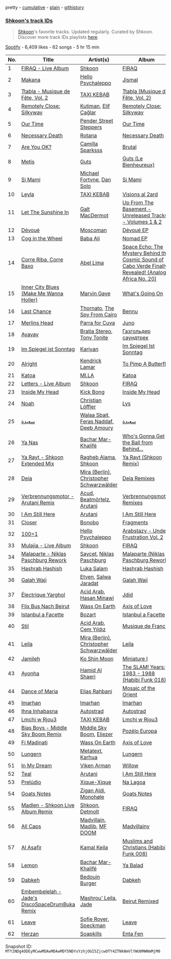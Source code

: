 pretty - [cumulative](/playlists/cumulative/37i9dQZF1DWXyCx5oDZNWJ.md) - [plain](/playlists/plain/37i9dQZF1DWXyCx5oDZNWJ) - [githistory](https://github.githistory.xyz/mackorone/spotify-playlist-archive/blob/main/playlists/plain/37i9dQZF1DWXyCx5oDZNWJ)

### [Shkoon's track IDs](https://open.spotify.com/playlist/37i9dQZF1DWXyCx5oDZNWJ)

> <a href="spotify:artist:3CdsJ9u53uPu3dScKypLVv">Shkoon</a>'s favorite tracks\. Updated regularly\. Curated by Shkoon\. Discover more track IDs playlists <a href="spotify:genre:track\_id">here</a>.

[Spotify](https://open.spotify.com/user/spotify) - 6,409 likes - 62 songs - 5 hr 15 min

| No. | Title | Artist(s) | Album | Length |
|---|---|---|---|---|
| 1 | [FIRAQ \- Live Album](https://open.spotify.com/track/3Vh0j8QfllQZfXDijRfnmS) | [Shkoon](https://open.spotify.com/artist/3CdsJ9u53uPu3dScKypLVv) | [FIRAQ](https://open.spotify.com/album/0P0KdpLLjNuUNcHKy1aWfV) | 3:14 |
| 2 | [Makana](https://open.spotify.com/track/5MckryuzcHvLAEd5i9qQTC) | [Hello Psychaleppo](https://open.spotify.com/artist/0yRYo9ej1JqOzFyVvLe00O) | [Jismal](https://open.spotify.com/album/5zPHDz7xdtRB89hqstwsAr) | 4:18 |
| 3 | [Ttabla \- Musique de Fête, Vol\. 2](https://open.spotify.com/track/3TjKcuADUBqMZ7LnzSlvIA) | [TAXI KEBAB](https://open.spotify.com/artist/47sKkybVg9NVz7IWvTezzy) | [Ttabla \(Musique de Fête, Vol\. 2\)](https://open.spotify.com/album/3UqLlTztgBzTeL8eLymzTb) | 4:53 |
| 4 | [Remotely Close: Silkyway](https://open.spotify.com/track/0BXH0C0UGvO1n9mY05inan) | [Kutiman](https://open.spotify.com/artist/0sDJfnuudhMaEmFPvALK2e), [Elif Çağlar](https://open.spotify.com/artist/4329Rqrv9R9wc832cqQCVv) | [Remotely Close: Silkyway](https://open.spotify.com/album/5nL5SYYGIFR9biH2Qb57Yw) | 3:50 |
| 5 | [Our Time](https://open.spotify.com/track/66Bkuqk6ILLs7fAxykYoce) | [Pender Street Steppers](https://open.spotify.com/artist/02V0FAoWiTFWMT36s1Yt1a) | [Our Time](https://open.spotify.com/album/0Jge7w86SFk9oadmO4zyrR) | 6:23 |
| 6 | [Necessary Death](https://open.spotify.com/track/1w3RWywrjjFWBzbTeEyQMH) | [Rotana](https://open.spotify.com/artist/71GNEpAyOatoAy5oo9Av1q) | [Necessary Death](https://open.spotify.com/album/5tRzJFrXE1KIIL8QUptdOd) | 2:44 |
| 7 | [Are You OK?](https://open.spotify.com/track/6f0tuDWkjViKrG71yQRBYR) | [Camilla Sparksss](https://open.spotify.com/artist/5RxUFk1D177dFGqFOUh2rg) | [Brutal](https://open.spotify.com/album/4JobCnueEDjlkwvPmRLeJO) | 4:05 |
| 8 | [Metis](https://open.spotify.com/track/4ZYEPOYlXzbc5eLf4nE3AJ) | [Guts](https://open.spotify.com/artist/5mMkUZv8uUrlH0SHX89BeS) | [Guts \(Le Bienheureux\)](https://open.spotify.com/album/2H1GWJqfUgVKZkzFyK8dSO) | 2:55 |
| 9 | [Si Mami](https://open.spotify.com/track/3iG93FbuY3fqgfedMCC6A7) | [Michael Fortvne](https://open.spotify.com/artist/6BIKs7su9UYmtKs5nj3Jpz), [Dan Solo](https://open.spotify.com/artist/7E1ZwNnXreZgJpmTNUJva7) | [Si Mami](https://open.spotify.com/album/6RMpW1nConyzYdawMen6ps) | 5:08 |
| 10 | [Leyla](https://open.spotify.com/track/4eFpbqTU7dxZbgoPM0IK2u) | [TAXI KEBAB](https://open.spotify.com/artist/47sKkybVg9NVz7IWvTezzy) | [Visions al 2ard](https://open.spotify.com/album/4BPq6ZWRjjISqrotjbQ3ZN) | 5:50 |
| 11 | [Let The Sunshine In](https://open.spotify.com/track/2QK3MvIBtg6ofQXzx71soX) | [Galt MacDermot](https://open.spotify.com/artist/3b6TinIPahsS8iSCYAeinr) | [Up From The Basement \- Unreleased Tracks \- Volumes 1 & 2](https://open.spotify.com/album/2l6jlkSuortxDkuCnEay4s) | 2:39 |
| 12 | [Dévoué](https://open.spotify.com/track/3BDC7YYDL6BdfvXa1iqzu1) | [Moscoman](https://open.spotify.com/artist/44F8g3iM4NgU5cisocTlTQ) | [Dévoué EP](https://open.spotify.com/album/2s15PdNNJI61qtBiBZgUXT) | 7:11 |
| 13 | [Cog in the Wheel](https://open.spotify.com/track/3uXfYljIQAhATWWGjjCSJA) | [Baba Ali](https://open.spotify.com/artist/48US3n5ecZ1TS4RjzsdWrm) | [Nomad EP](https://open.spotify.com/album/4hmZkn8K8JoUch7jzFNjeb) | 5:19 |
| 14 | [Corre Riba, Corre Baxo](https://open.spotify.com/track/2PSVCAtIQH4tI3fAq6VZWH) | [Abel Lima](https://open.spotify.com/artist/6IhMyPQwTBivqok4kKvMmh) | [Space Echo: The Mystery Behind the Cosmic Sound of Cabo Verde Finally Revealed! \(Analog Africa No\. 20\)](https://open.spotify.com/album/2EsNUbAePfQi6qNBjVLtfi) | 3:08 |
| 15 | [Inner City Blues \(Make Me Wanna Holler\)](https://open.spotify.com/track/5hReWjUHqPqkHi31G7izL4) | [Marvin Gaye](https://open.spotify.com/artist/3koiLjNrgRTNbOwViDipeA) | [What's Going On](https://open.spotify.com/album/2v6ANhWhZBUKkg6pJJBs3B) | 5:27 |
| 16 | [Last Chance](https://open.spotify.com/track/59cz7nnzQ6roNXBEDqkMJc) | [Thornato](https://open.spotify.com/artist/6ghG9s4GfKVwxKtSdCtgwP), [The Spy From Cairo](https://open.spotify.com/artist/36C73GYwgP8rqwCjUyswoS) | [Bennu](https://open.spotify.com/album/7HK4h1JygKYGRCYcdfOMlo) | 2:47 |
| 17 | [Merlins Head](https://open.spotify.com/track/1xTZwX3XDsvnwk5jdDxTRB) | [Parra for Cuva](https://open.spotify.com/artist/238y1dKPtMeFEpX3Y6H1Vr) | [Juno](https://open.spotify.com/album/1eQxkBCBAwikauTxmYDjB9) | 4:47 |
| 18 | [Ayayay](https://open.spotify.com/track/358g67riH0wCKQBK9FvjjQ) | [Bratia Stereo](https://open.spotify.com/artist/5vXULjIsWNuwphRSJMXYrM), [Tony Tonite](https://open.spotify.com/artist/2DPURDst3DmK8b1AU47fFT) | [Газгольдер саундтрек](https://open.spotify.com/album/59Yeoeap2KE19ki78Ni0iE) | 3:02 |
| 19 | [Im Spiegel ist Sonntag](https://open.spotify.com/track/1jX0EM8swI9kdNgfDxofMi) | [Kariyan](https://open.spotify.com/artist/1lzhAqKyypA3vYZ6AArD0H) | [Im Spiegel Ist Sonntag](https://open.spotify.com/album/4ODHeL6ZMvsgFGMdN7uzvM) | 5:46 |
| 20 | [Alright](https://open.spotify.com/track/3iVcZ5G6tvkXZkZKlMpIUs) | [Kendrick Lamar](https://open.spotify.com/artist/2YZyLoL8N0Wb9xBt1NhZWg) | [To Pimp A Butterfly](https://open.spotify.com/album/7ycBtnsMtyVbbwTfJwRjSP) | 3:39 |
| 21 | [Katoa](https://open.spotify.com/track/438xLWbd5HkLpGn2d8rl5X) | [MI.LA](https://open.spotify.com/artist/67Nx0BYJLxmenQP6Azr34H) | [Katoa](https://open.spotify.com/album/4lxbeDBHemLmKqjFTz7GIx) | 4:29 |
| 22 | [Letters \- Live Album](https://open.spotify.com/track/4BaVbqCcgeFhjdRLaSatHr) | [Shkoon](https://open.spotify.com/artist/3CdsJ9u53uPu3dScKypLVv) | [FIRAQ](https://open.spotify.com/album/0P0KdpLLjNuUNcHKy1aWfV) | 7:23 |
| 23 | [Inside My Head](https://open.spotify.com/track/5nqottyC6tma8QpHE3VXmO) | [Kick Bong](https://open.spotify.com/artist/3q6niISy491vVKvl8SguX2) | [Inside My Head](https://open.spotify.com/album/2bcrafHtFzL9fL4iEoNqPe) | 5:04 |
| 24 | [Noah](https://open.spotify.com/track/5vBSeDZlOUxKpoAbaAIpVB) | [Christian Löffler](https://open.spotify.com/artist/3tSvlEzeDnVbQJBTkIA6nO) | [Lys](https://open.spotify.com/album/5yssg2eFopmzstxvyFbrBT) | 3:46 |
| 25 | [سعيدة](https://open.spotify.com/track/7x3gdpBN2r8nZl7qYFuUL8) | [Walaa Sbait](https://open.spotify.com/artist/12mdV17fW5qB4AlcCEfQnV), [Feras Naddaf](https://open.spotify.com/artist/1DXyrlrEPGitPShvpLJd2b), [Deeb Amoury](https://open.spotify.com/artist/33vcGDQ1CtwfxvS73ULHIX) | [سعيدة](https://open.spotify.com/album/0Zz9sl2LWH7WjPGnNMED7V) | 3:28 |
| 26 | [Ya Nas](https://open.spotify.com/track/0DEvnRkyPJxfWxXgqXqFcI) | [Bachar Mar\-Khalifé](https://open.spotify.com/artist/76ses8Vy3hRpmyHgWl8lQm) | [Who's Gonna Get the Ball from Behind...](https://open.spotify.com/album/1YqLTRUV2NiuuuDd7cdfxl) | 4:33 |
| 27 | [Ya Rayt \- Shkoon Extended Mix](https://open.spotify.com/track/5y9n5wNo6tpXn0HEkeFIQu) | [Ragheb Alama](https://open.spotify.com/artist/6uOgBVYHvqTGAQ5iVHDVT7), [Shkoon](https://open.spotify.com/artist/3CdsJ9u53uPu3dScKypLVv) | [Ya Rayt \(Shkoon Remix\)](https://open.spotify.com/album/5aBPfggkU1oEEA36MJ3yEg) | 5:04 |
| 28 | [Deía](https://open.spotify.com/track/5VoqK0y985t6alSPGNQRrC) | [Mira \(Berlin\)](https://open.spotify.com/artist/6p31dmLI4jnatyEQmrVPDc), [Christopher Schwarzwälder](https://open.spotify.com/artist/11i3tISGuOUmWFuXTRNrtD) | [Deía Remixes](https://open.spotify.com/album/4kCjJCTbwQiHDIjSIZpFtv) | 7:22 |
| 29 | [Verbrennungsmotor \- Arutani Remix](https://open.spotify.com/track/5IfzS1EdDxQViwMAUD099s) | [Acud](https://open.spotify.com/artist/6nkfC5ET7sPeZHTZN5X78N), [Beatmörtelz](https://open.spotify.com/artist/1pd8dtFCwC5xAjsg24Jnod), [Arutani](https://open.spotify.com/artist/7g48EWSZL2Zb40hnBcFd1K) | [Verbrennungsmotor Remixes](https://open.spotify.com/album/7LM8gj73SW0kz9Tnx6yUkC) | 7:36 |
| 30 | [I Am Still Here](https://open.spotify.com/track/3Ccmq7nxS8y44m8HKf3deW) | [Arutani](https://open.spotify.com/artist/7g48EWSZL2Zb40hnBcFd1K) | [I Am Still Here](https://open.spotify.com/album/587BdfJd7CAjF1jgxVv1vi) | 4:24 |
| 31 | [Closer](https://open.spotify.com/track/7mq6753542WZViD1wJ64Eo) | [Bonobo](https://open.spotify.com/artist/0cmWgDlu9CwTgxPhf403hb) | [Fragments](https://open.spotify.com/album/4KjbNbnTnJ97kZgQkOHr6v) | 5:11 |
| 32 | [100=1](https://open.spotify.com/track/77cwNBtWc0sC5R1XAJ703p) | [Hello Psychaleppo](https://open.spotify.com/artist/0yRYo9ej1JqOzFyVvLe00O) | [Arabstazy \- Under Frustration Vol\. 2](https://open.spotify.com/album/57xfOZGUXk91oUUnlMrxPW) | 4:37 |
| 33 | [Mulajia \- Live Album](https://open.spotify.com/track/7pFNRS6v5DFPSgeVnkiVEu) | [Shkoon](https://open.spotify.com/artist/3CdsJ9u53uPu3dScKypLVv) | [FIRAQ](https://open.spotify.com/album/0P0KdpLLjNuUNcHKy1aWfV) | 6:23 |
| 34 | [Malaparte \- Niklas Paschburg Rework](https://open.spotify.com/track/0sSN1juHiSPjkPJTOS5zpQ) | [Saycet](https://open.spotify.com/artist/0AKlaf8M1k8NjJp1uCOlTA), [Niklas Paschburg](https://open.spotify.com/artist/4dTw5svKFBPnfijbi3H9eI) | [Malaparte \(Niklas Paschburg Rework\)](https://open.spotify.com/album/4GZbDmiszo83QMhjTsflgK) | 4:25 |
| 35 | [Hashrab Hashish](https://open.spotify.com/track/6Ah2JMiRc7MTr4SwRVNMh9) | [Luka Salam](https://open.spotify.com/artist/6czL7Hx1NgpdU6m27i3IuK) | [Hashrab Hashish](https://open.spotify.com/album/2Nc4YEEwac5P2s3vjcsrEX) | 3:04 |
| 36 | [Galah Waji](https://open.spotify.com/track/2JfxHSKimPmQ82IkxB9OwR) | [Etyen](https://open.spotify.com/artist/1QpBNgqTcCpBJvm4hecQPk), [Salwa Jaradat](https://open.spotify.com/artist/1B1k1AzYdmZThsTLMnKMZa) | [Galah Waji](https://open.spotify.com/album/4xGaabwEk3IpHngMwjVS99) | 2:26 |
| 37 | [Électrique Yarghol](https://open.spotify.com/track/7fQatG1qHZvUEzkcARGxAJ) | [Acid Arab](https://open.spotify.com/artist/3ShO8tPKqXUUpOA0urOWW7), [Hasan Minawi](https://open.spotify.com/artist/4u0zpg1BfUbbUJmSzcx0CL) | [Jdid](https://open.spotify.com/album/0X3Od5PguGyz03881F2Qea) | 6:32 |
| 38 | [Flix Bus Nach Beirut](https://open.spotify.com/track/2jM7YpoXbuiRPqeAWipy35) | [Wass On Earth](https://open.spotify.com/artist/3gaOU8JQKa7Ux72eCUSok8) | [Axis of Love](https://open.spotify.com/album/6Cl8n0TpMSWj0euSmYe8QH) | 9:10 |
| 39 | [Istanbul a Facette](https://open.spotify.com/track/33EpfDn7lrt91wR10qwI9H) | [Bozart](https://open.spotify.com/artist/0P9fjhNfuSTdiwuEo1MxqI) | [Istanbul a Facette](https://open.spotify.com/album/2tPWMO8Ez8LUEQcZcpUbQl) | 6:47 |
| 40 | [Stil](https://open.spotify.com/track/4SYMyyF73B31qz5RIF1vKl) | [Acid Arab](https://open.spotify.com/artist/3ShO8tPKqXUUpOA0urOWW7), [Cem Yıldız](https://open.spotify.com/artist/3SASCp3Mzy7lT50cZn11yr) | [Musique de France](https://open.spotify.com/album/5S8tasJIlOho5JaGMiJsHJ) | 7:05 |
| 41 | [Leila](https://open.spotify.com/track/1LW5BwY4nUGJdS0z4UcjuJ) | [Mira \(Berlin\)](https://open.spotify.com/artist/6p31dmLI4jnatyEQmrVPDc), [Christopher Schwarzwälder](https://open.spotify.com/artist/11i3tISGuOUmWFuXTRNrtD) | [Leila](https://open.spotify.com/album/0MlmMtzsS4mmM81Z33nOEZ) | 7:45 |
| 42 | [Jamileh](https://open.spotify.com/track/2CZlZNEwLxDEAfqpZlfK2o) | [Ko Shin Moon](https://open.spotify.com/artist/36KTxdXw3fGNuraJZKOvw3) | [Miniature I](https://open.spotify.com/album/5gKKf89Dem52fwvDdIiFPz) | 5:42 |
| 43 | [Ayonha](https://open.spotify.com/track/5HCTbcF18u5DcYNwEWWf3n) | [Hamid Al Shaeri](https://open.spotify.com/artist/7u1V0Ucu5ggW1VaXwh8KeT) | [The SLAM! Years: 1983 \- 1988 \(Habibi Funk 018\)](https://open.spotify.com/album/0PXfnvr4FDsvG0xOWhOzuS) | 3:39 |
| 44 | [Dance of Maria](https://open.spotify.com/track/0f7iz1qAWSz61BdHTXbzvC) | [Elias Rahbani](https://open.spotify.com/artist/2DDCp0fnUwgy0cYI99GEyS) | [Mosaic of the Orient](https://open.spotify.com/album/35V308120K0txY7JUMoN6M) | 2:47 |
| 45 | [Imarhan](https://open.spotify.com/track/1Ye2lpUppaahUYUyFiI9vW) | [Imarhan](https://open.spotify.com/artist/1KQ1687z0hWSabx0YswG54) | [Imarhan](https://open.spotify.com/album/2aLKNhNF3szhUQY3AJoGgL) | 4:04 |
| 46 | [Ihna Inhabasna](https://open.spotify.com/track/5RdHevEQB8n8gB2ONYZH3y) | [Autostrad](https://open.spotify.com/artist/4WtbPWxKvsXj9lWBi5buWJ) | [Autostrad](https://open.spotify.com/album/3IOSrN1mWyCxjGVMPy1UEa) | 3:44 |
| 47 | [Lmchi w Rjou3](https://open.spotify.com/track/25NuCWQ4cIxmwxRHMZ0C4L) | [TAXI KEBAB](https://open.spotify.com/artist/47sKkybVg9NVz7IWvTezzy) | [Lmchi w Rjou3](https://open.spotify.com/album/6T5BcuQisJcN2E4O6BmRDk) | 6:25 |
| 48 | [Bias Boys \- Middle Sky Boom Remix](https://open.spotify.com/track/1N2VoNhYLwCJhtAo2kZnzF) | [Middle Sky Boom](https://open.spotify.com/artist/5rgJkAgFMVCsugWd7zM9nY), [Eliezer](https://open.spotify.com/artist/1qPHnrVTO4sakv5IFg6Lml) | [Pozélo Europa](https://open.spotify.com/album/3FbU5q6wbFh5roov4rfNDX) | 5:11 |
| 49 | [Fi Madinati](https://open.spotify.com/track/1XIiHP2ho4Oump990NN1jR) | [Wass On Earth](https://open.spotify.com/artist/3gaOU8JQKa7Ux72eCUSok8) | [Axis of Love](https://open.spotify.com/album/6Cl8n0TpMSWj0euSmYe8QH) | 9:42 |
| 50 | [Lungern](https://open.spotify.com/track/1YcVNVNfVhLM9hUVlQegcq) | [Metatext](https://open.spotify.com/artist/5GAi17x2CbRYk9666aI8AE), [Karhua](https://open.spotify.com/artist/4WpXpjCzWK85EDjlB06Qq2) | [Lungern](https://open.spotify.com/album/2UiXPLfMYMEBAVlct1ao5y) | 8:42 |
| 51 | [In My Dream](https://open.spotify.com/track/0DDc83HTsBcGPzwyEzjTBq) | [Viken Arman](https://open.spotify.com/artist/1xQVwAdSzsF8DO76NsZpMK) | [Willow](https://open.spotify.com/album/4Q65NZsMfvrQi4rXcxA8o4) | 7:05 |
| 52 | [Teal](https://open.spotify.com/track/1uEPpZUFt02cmserTLrQaS) | [Arutani](https://open.spotify.com/artist/7g48EWSZL2Zb40hnBcFd1K) | [I Am Still Here](https://open.spotify.com/album/587BdfJd7CAjF1jgxVv1vi) | 6:51 |
| 53 | [Prelúdio](https://open.spotify.com/track/6CLa45W7UeKOm6lkrL5Uqg) | [Xique\-Xique](https://open.spotify.com/artist/5LuhrBhGclMzHlYK4mDLLp) | [Na Lagoa](https://open.spotify.com/album/0acKE1PTMxBOEhijXOyOHM) | 3:38 |
| 54 | [Goats Notes](https://open.spotify.com/track/0WK4eXhMyfvPhWHpszpKXV) | [Zigan Aldi](https://open.spotify.com/artist/5nNJbOr2phyzj0KvIv7HL1), [Monohøle](https://open.spotify.com/artist/75Xo8Q2H05f294UEIA0N8c) | [Goats Notes](https://open.spotify.com/album/6Za5x0KT7HHY2svIRUVdf4) | 6:44 |
| 55 | [Madlen \- Shkoon Live Album Remix](https://open.spotify.com/track/0s0MWdn38b6KNkRd28PSQE) | [Shkoon](https://open.spotify.com/artist/3CdsJ9u53uPu3dScKypLVv), [Detmolt](https://open.spotify.com/artist/1pvZ8oYPlgarVqgt3YT04D) | [FIRAQ](https://open.spotify.com/album/0P0KdpLLjNuUNcHKy1aWfV) | 6:35 |
| 56 | [All Caps](https://open.spotify.com/track/21O0XXPEWPtePt5RMY93Ob) | [Madvillain](https://open.spotify.com/artist/2aoFQUeHD1U7pL098lRsDU), [Madlib](https://open.spotify.com/artist/5LhTec3c7dcqBvpLRWbMcf), [MF DOOM](https://open.spotify.com/artist/2pAWfrd7WFF3XhVt9GooDL) | [Madvillainy](https://open.spotify.com/album/19bQiwEKhXUBJWY6oV3KZk) | 2:10 |
| 57 | [Al Asafir](https://open.spotify.com/track/0VtkOXXbeUsmaZhtj3VJvp) | [Kamal Keila](https://open.spotify.com/artist/3hvpB2JNbOGd2NTjdaDMGl) | [Muslims and Christians \(Habibi Funk 008\)](https://open.spotify.com/album/6rCcLccsjZGHZztBFv7VKs) | 5:19 |
| 58 | [Lemon](https://open.spotify.com/track/1PnlvZaeW7B3gWOpIoQDfd) | [Bachar Mar\-Khalifé](https://open.spotify.com/artist/76ses8Vy3hRpmyHgWl8lQm) | [Ya Balad](https://open.spotify.com/album/7e1nm4faKBUWnf7aeOwWnB) | 4:07 |
| 59 | [Dabkeh](https://open.spotify.com/track/6ogljt3oVKSkZ6y2EaIQw1) | [Bedouin Burger](https://open.spotify.com/artist/0dOAYwm9ZFUqHLczUorSxh) | [Dabkeh](https://open.spotify.com/album/6C3STlwLtgkLBsJ9ewLy2D) | 4:28 |
| 60 | [Embembelelah \- Jade's DiscoSpaceDrumBuka Remix](https://open.spotify.com/track/3EF49wVK8jbE8GajPYLExm) | [Mashrou' Leila](https://open.spotify.com/artist/2RIrl9cApI8HwM6aF4Jt5m), [Jade](https://open.spotify.com/artist/40fRpgJArQvrzJaaWdRCxt) | [Beirut Remixed](https://open.spotify.com/album/6FpwepbGYV3lvb1r2vvexd) | 6:56 |
| 61 | [Leave](https://open.spotify.com/track/2KaMBqn9UBbWkl4Ky7ORVp) | [Sofie Royer](https://open.spotify.com/artist/2P2BXSc0Wxpf10Fpno38rl), [Speckman](https://open.spotify.com/artist/6HMaWR5x7y2AYCWydAipj7) | [Leave](https://open.spotify.com/album/692P5jdZFc1S27zguBg5dd) | 4:30 |
| 62 | [Herzan](https://open.spotify.com/track/3P3f5t7hVpRSX6YSX64WrV) | [Soapkills](https://open.spotify.com/artist/6PRGhDtDWSgyw60WSfna8v) | [Enta Fen](https://open.spotify.com/album/58A0G1FfTqJGig0TWUjcU3) | 3:21 |

Snapshot ID: `MTY2NDg4ODEyMCwwMDAwMDAwMDY5NDYxYzhjOGI5ZjcwOTY4ZTNkNmVlYWU0MWNmMjM0`
